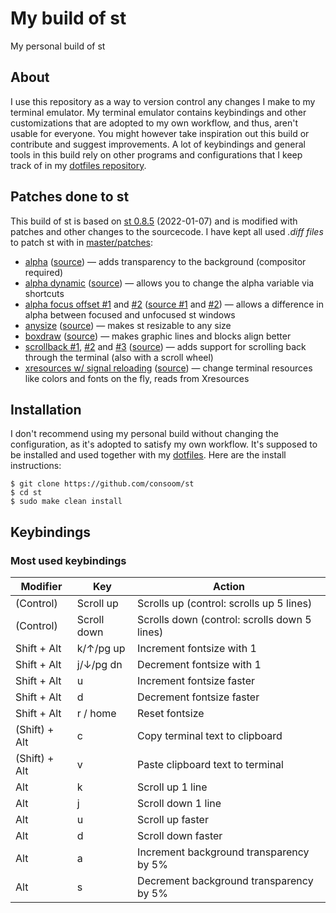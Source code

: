 # My build of st

My personal build of st

## About
I use this repository as a way to version control any changes I make to my terminal emulator. My terminal emulator contains keybindings and other customizations that are adopted to my own workflow, and thus, aren't usable for everyone. You might however take inspiration out this build or contribute and suggest improvements. A lot of keybindings and general tools in this build rely on other programs and configurations that I keep track of in my [dotfiles repository](https://github.com/consoom/comfydots).

## Patches done to st
This build of st is based on [st 0.8.5](https://dl.suckless.org/st/st-0.8.5.tar.gz) (2022-01-07) and is modified with patches and other changes to the sourcecode. I have kept all used *.diff files* to patch st with in [master/patches](https://github.com/consoom/st/tree/master/patches):

- [alpha](https://github.com/consoom/st/blob/main/patches/st-alpha-20220206-0.8.5.diff) ([source](https://st.suckless.org/patches/alpha/)) — adds transparency to the background (compositor required)
- [alpha dynamic](https://github.com/consoom/st/blob/main/patches/st-alpha-dynamic-73a6020865607018f6442317e7f94fb5d54a7016.diff) ([source](https://github.com/LukeSmithxyz/st/commit/73a6020865607018f6442317e7f94fb5d54a7016)) — allows you to change the alpha variable via shortcuts
- [alpha focus offset #1](https://github.com/consoom/st/blob/main/patches/st-focus-69925ee23b8b1590f65e1f71f2d9ea5156629868.diff) and [#2](https://github.com/consoom/st/blob/main/patches/st-alpha-focus-offset-bb56685063532f732f4fbdba1d890931dad3d891.diff) ([source #1](https://github.com/LukeSmithxyz/st/commit/69925ee23b8b1590f65e1f71f2d9ea5156629868) and [#2](https://github.com/LukeSmithxyz/st/commit/bb56685063532f732f4fbdba1d890931dad3d891)) — allows a difference in alpha between focused and unfocused st windows
- [anysize](https://github.com/consoom/st/blob/main/patches/st-anysize-0.8.4.diff) ([source](https://st.suckless.org/patches/anysize/)) — makes st resizable to any size
- [boxdraw](https://github.com/consoom/st/blob/main/patches/st-boxdraw_v2-0.8.5.diff) ([source](https://st.suckless.org/patches/boxdraw/)) — makes graphic lines and blocks align better
- [scrollback #1](https://github.com/consoom/st/blob/main/patches/st-scrollback-ringbuffer-0.8.5.diff), [#2](https://github.com/consoom/st/blob/main/patches/st-scrollback-mouse-20220127-2c5edf2.diff) and [#3](https://github.com/consoom/st/blob/main/patches/st-scrollback-mouse-altscreen-20220127-2c5edf2.diff) ([source](https://st.suckless.org/patches/scrollback/)) — adds support for scrolling back through the terminal (also with a scroll wheel)
- [xresources w/ signal reloading](https://github.com/consoom/st/blob/main/patches/st-xresources-signal-reloading-20220407-ef05519.diff) ([source](https://st.suckless.org/patches/xresources-with-reload-signal/)) — change terminal resources like colors and fonts on the fly, reads from Xresources

## Installation
I don't recommend using my personal build without changing the configuration, as it's adopted to satisfy my own workflow. It's supposed to be installed and used  together with my [dotfiles](https://github.com/consoom/comfydots). Here are the install instructions:
```
$ git clone https://github.com/consoom/st
$ cd st
$ sudo make clean install
```

## Keybindings

### Most used keybindings
| **Modifier**            | **Key**   | **Action**                                        |
|-------------------------|-----------|---------------------------------------------------|
|        (Control)        | Scroll up | Scrolls up (control: scrolls up 5 lines)          |
|        (Control)        |Scroll down| Scrolls down (control: scrolls down 5 lines)      |
|       Shift + Alt       | k/↑/pg up | Increment fontsize with 1                         |
|       Shift + Alt       | j/↓/pg dn | Decrement fontsize with 1                         |
|       Shift + Alt       |     u     | Increment fontsize faster                         |
|       Shift + Alt       |     d     | Decrement fontsize faster                         |
|       Shift + Alt       | r / home  | Reset fontsize                                    |
|      (Shift) + Alt      |     c     | Copy terminal text to clipboard                   |
|      (Shift) + Alt      |     v     | Paste clipboard text to terminal                  |
|           Alt           |     k     | Scroll up 1 line                                  |
|           Alt           |     j     | Scroll down 1 line                                |
|           Alt           |     u     | Scroll up faster                                  |
|           Alt           |     d     | Scroll down faster                                |
|           Alt           |     a     | Increment background transparency by 5%           |
|           Alt           |     s     | Decrement background transparency by 5%           |

